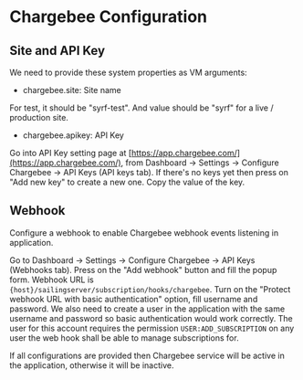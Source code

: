 # Chargebee Configuration

## Site and API Key
We need to provide these system properties as VM arguments:

- chargebee.site: Site name

For test, it should be "syrf-test". And value should be "syrf" for a live / production site.


- chargebee.apikey: API Key

Go into API Key setting page at [https://app.chargebee.com/](https://app.chargebee.com/), from Dashboard -> Settings -> Configure Chargebee -> API Keys (API keys tab).
If there's no keys yet then press on "Add new key" to create a new one.
Copy the value of the key.

## Webhook
Configure a webhook to enable Chargebee webhook events listening in application.

Go to Dashboard -> Settings -> Configure Chargebee -> API Keys (Webhooks tab).
Press on the "Add webhook" button and fill the popup form. Webhook URL is `{host}/sailingserver/subscription/hooks/chargebee`.
Turn on the "Protect webhook URL with basic authentication" option, fill username and password. We also need to create a user in the application with the same username and password so basic authentication would work correctly. The user for this account requires the permission `USER:ADD_SUBSCRIPTION` on any user the web hook shall be able to manage subscriptions for.

If all configurations are provided then Chargebee service will be active in the application, otherwise it will be inactive.
